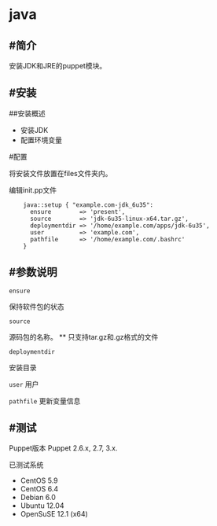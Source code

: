 java
====


#简介
--------
安装JDK和JRE的puppet模块。



#安装
-----

##安装概述
* 安装JDK
* 配置环境变量
	
#配置

将安装文件放置在files文件夹内。

编辑init.pp文件

```
    java::setup { "example.com-jdk_6u35":
      ensure        => 'present',
      source        => 'jdk-6u35-linux-x64.tar.gz',
      deploymentdir => '/home/example.com/apps/jdk-6u35',
      user          => 'example.com',
      pathfile      => '/home/example.com/.bashrc'
    }
```

#参数说明
------


`ensure`

保持软件包的状态

`source`

源码包的名称。
** 只支持tar.gz和.gz格式的文件


`deploymentdir`

安装目录

`user`
用户


`pathfile`
更新变量信息

#测试
------------
Puppet版本
Puppet 2.6.x, 2.7, 3.x.

已测试系统
* CentOS 5.9
* CentOS 6.4
* Debian 6.0 
* Ubuntu 12.04
* OpenSuSE 12.1 (x64)

